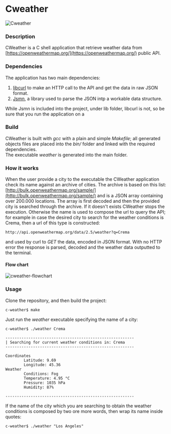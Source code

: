 # Cweather
![Cweather](https://media.giphy.com/media/xThtau7plauZ5RPQR2/giphy.gif)

### Description
CWeather is a C shell application that retrieve weather data from [https://openweathermap.org/](https://openweathermap.org/) public API.

### Dependencies
The application has two main dependencies:

1. [libcurl](https://curl.haxx.se/libcurl/) to make an HTTP call to the API and get the data in raw JSON format.  
2. [Jsmn](https://github.com/zserge/jsmn), a library used to parse the JSON intp a workable data structure.

While Jsmn is included into the project, under lib folder, libcurl is not, so be sure that you run the application on a 

### Build
CWeather is built with _gcc_ with a plain and simple _Makefile_; all generated objects files are placed into the _bin/_ folder and linked with the required dependencies.  
The executable *weather* is generated into the main folder.  

### How it works

When the user provide a city to the executable the CWeather application check its name against an archive of cities.
The archive is based on this list: [http://bulk.openweathermap.org/sample/](http://bulk.openweathermap.org/sample/) and is a JSON array containing over 200.000 locations.
The array is first decoded and then the provided city is searched through the archive.
If it doesn't exists CWeather stops the execution.
Otherwise the name is used to compose the url to query the API; for example in case the desired city to search for the weather conditions is Crema, then a url of this type is constructed:

```
http://api.openweathermap.org/data/2.5/weather?q=Crema
```

and used by curl to _GET_ the data, encoded in JSON format.
With no HTTP error the response is parsed, decoded and the weather data outputted to the terminal.

#### Flow chart

![cweather-flowchart](https://user-images.githubusercontent.com/1985555/35482518-fe469434-0436-11e8-8439-9017163830b0.png)


### Usage
Clone the repository, and then build the project:

```
c-weather$ make
```

Just run the *weather* executable specifying the name of a city:

```
c-weather$ ./weather Crema

--------------------------------------------------------
| Searching for current weather conditions in: Crema
--------------------------------------------------------

Coordinates
        Latitude: 9.69
        Longitude: 45.36
Weather
        Conditions: Fog
        Temperature: 4.95 °C
        Pressure: 1035 hPa
        Humidity: 87%

--------------------------------------------------------
```

If the name of the city which you are searching to obtain the weather conditions is composed by two ore more words, then wrap its name inside quotes:

```
c-weather$ ./weather "Los Angeles"
```
